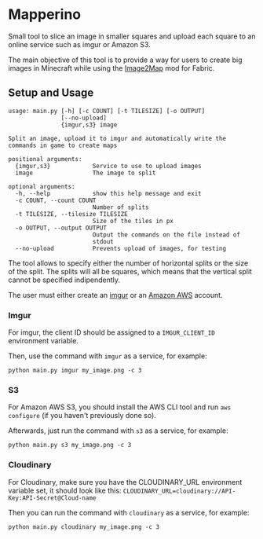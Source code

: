 # Mapperino

Small tool to slice an image in smaller squares and upload each square to an online service such as imgur or Amazon S3.

The main objective of this tool is to provide a way for users to create big images in Minecraft while using the [Image2Map](https://github.com/TheEssem/Image2Map) mod for Fabric.

## Setup and Usage

```
usage: main.py [-h] [-c COUNT] [-t TILESIZE] [-o OUTPUT]
               [--no-upload]
               {imgur,s3} image

Split an image, upload it to imgur and automatically write the
commands in game to create maps

positional arguments:
  {imgur,s3}            Service to use to upload images
  image                 The image to split

optional arguments:
  -h, --help            show this help message and exit
  -c COUNT, --count COUNT
                        Number of splits
  -t TILESIZE, --tilesize TILESIZE
                        Size of the tiles in px
  -o OUTPUT, --output OUTPUT
                        Output the commands on the file instead of
                        stdout
  --no-upload           Prevents upload of images, for testing
```

The tool allows to specify either the number of horizontal splits or the size of the split. The splits will all be squares, which means that the vertical split cannot be specified indipendently.

The user must either create an [imgur](https://imgur.com/) or an [Amazon AWS](https://aws.amazon.com) account.

### Imgur

For imgur, the client ID should be assigned to a `IMGUR_CLIENT_ID` environment variable.

Then, use the command with `imgur` as a service, for example:

```
python main.py imgur my_image.png -c 3
```

### S3

For Amazon AWS S3, you should install the AWS CLI tool and run `aws configure` (if you haven't previously done so).

Afterwards, just run the command with `s3` as a service, for example:

```
python main.py s3 my_image.png -c 3
```

### Cloudinary

For Cloudinary, make sure you have the CLOUDINARY_URL environment variable set, it should look like this: 
`CLOUDINARY_URL=cloudinary://API-Key:API-Secret@Cloud-name`

Then you can run the command with `cloudinary` as a service, for example:

```
python main.py cloudinary my_image.png -c 3
```
